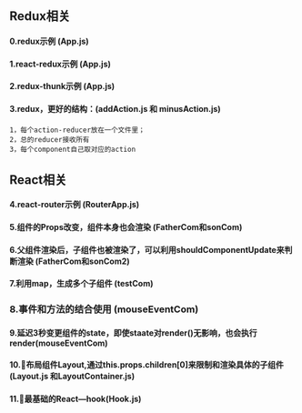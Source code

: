 ## Redux相关

#### 0.redux示例  (App.js)
#### 1.react-redux示例 (App.js)
#### 2.redux-thunk示例 (App.js)
#### 3.redux，更好的结构：(addAction.js 和 minusAction.js)
    1，每个action-reducer放在一个文件里；
    2，总的reducer接收所有
    3，每个component自己取对应的action


## React相关

#### 4.react-router示例   (RouterApp.js)

#### 5.组件的Props改变，组件本身也会渲染  (FatherCom和sonCom)
#### 6.父组件渲染后，子组件也被渲染了，可以利用shouldComponentUpdate来判断渲染  (FatherCom和sonCom2)
#### 7.利用map，生成多个子组件  (testCom)
### 8.事件和方法的结合使用  (mouseEventCom)

#### 9.延迟3秒变更组件的state，即使staate对render()无影响，也会执行render(mouseEventCom)

#### 10.布局组件Layout,通过this.props.children[0]来限制和渲染具体的子组件(Layout.js 和LayoutContainer.js)

#### 11.最基础的React—hook(Hook.js)

